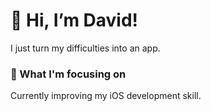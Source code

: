 # 👋 Hi, I’m David!
I just turn my difficulties into an app.

### 📖 What I'm focusing on
Currently improving my iOS development skill.

<!---
DavidGXR/DavidGXR is a ✨ special ✨ repository because its `README.md` (this file) appears on your GitHub profile.
You can click the Preview link to take a look at your changes.
--->
